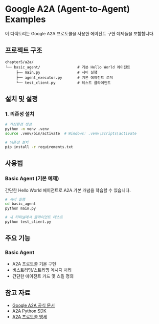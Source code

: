 # Google A2A (Agent-to-Agent) Examples

이 디렉토리는 Google A2A 프로토콜을 사용한 에이전트 구현 예제들을 포함합니다.

## 프로젝트 구조

```
chapter5/a2a/
└── basic_agent/                 # 기본 Hello World 에이전트
     ├── main.py                 # 서버 실행
     ├── agent_executor.py       # 기본 에이전트 로직
     └── test_client.py          # 테스트 클라이언트
```

## 설치 및 설정

### 1. 의존성 설치

```bash
# 가상환경 생성
python -m venv .venv
source .venv/bin/activate  # Windows: .venv\Scripts\activate

# 의존성 설치
pip install -r requirements.txt
```

## 사용법

### Basic Agent (기본 예제)

간단한 Hello World 에이전트로 A2A 기본 개념을 학습할 수 있습니다.

```bash
# 서버 실행
cd basic_agent
python main.py

# 새 터미널에서 클라이언트 테스트
python test_client.py
```


## 주요 기능

### Basic Agent
- A2A 프로토콜 기본 구현
- 비스트리밍/스트리밍 메시지 처리
- 간단한 에이전트 카드 및 스킬 정의


## 참고 자료

- [Google A2A 공식 문서](https://google-a2a.github.io/A2A/)
- [A2A Python SDK](https://github.com/google-a2a/a2a-samples)
- [A2A 프로토콜 명세](https://google-a2a.github.io/A2A/specification/)
